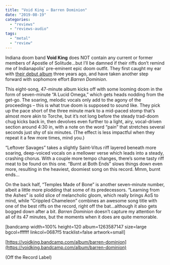 ```yaml
---
title: "Void King – Barren Dominion"
date: "2019-08-19"
categories: 
  - "reviews"
  - "reviews-audio"
tags: 
  - "metal"
  - "review"
---
```


Indiana doom band **Void King** does NOT contain any current or former members of Apostle of Solitude…but I’ll be damned if their riffs don’t remind me of Indianapolis’ pre-eminent epic doom outfit. They first caught my ear with [their debut album](https://hellbound.ca/2016/08/void-king-nothing/) three years ago, and have taken another step forward with sophomore effort _Barren Dominion_.

This eight-song, 47-minute album kicks off with some looming doom in the form of seven-minute “A Lucid Omega,” which gets heads nodding from the get-go. The soaring, melodic vocals only add to the agony of the proceedings – this is what true doom is supposed to sound like. They pick up the pace short of the three minute mark to a mid-paced stomp that’s almost more akin to Torche, but it’s not long before the steady trad-doom chug kicks back in, then devolves even further to a light, airy, vocal-driven section around 4:30 in, with a note on the word “pain” that stretches several seconds just shy of six minutes. (The effect is less impactful when they repeat it a few more times, mind you.)

“Leftover Savages” takes a slightly Saint-Vitus riff layered beneath more soaring, deep-voiced vocals on a mellower verse which leads into a steady, crashing chorus. With a couple more tempo changes, there’s some tasty riff meat to be found on this one. “Burnt at Both Ends” slows things down even more, resulting in the heaviest, doomiest song on this record. Mmm, burnt ends…

On the back half, “Temples Made of Bone” is another seven-minute number, albeit a little more plodding that some of its predecessors. “Learning from the Ashes” is solid slice of melancholic gloom, which really brings AoS to mind, while “Crippled Chameleon” combines an awesome song title with one of the best riffs on the record, right off the bat...although it also gets bogged down after a bit. _Barren Dominion_ doesn’t capture my attention for all of its 47 minutes, but the moments when it does are quite memorable.

\[bandcamp width=100% height=120 album=1263587147 size=large bgcol=ffffff linkcol=0687f5 tracklist=false artwork=small\]

[https://voidking.bandcamp.com/album/barren-dominion](https://voidking.bandcamp.com/album/barren-dominion)

(Off the Record Label)
